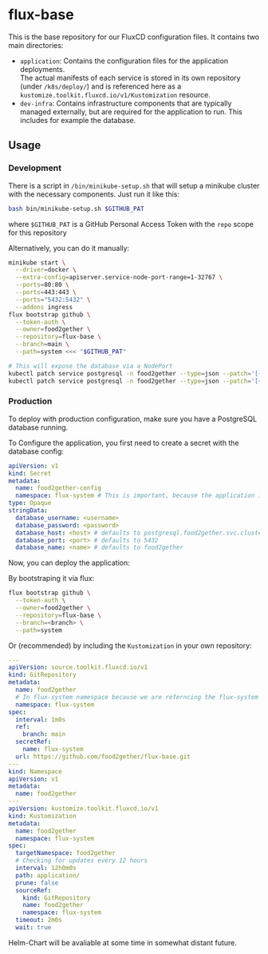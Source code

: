 # flux-base

This is the base repository for our FluxCD configuration files. It contains two main directories:
- `application`: Contains the configuration files for the application deployments. \
  The actual manifests of each service is stored in its own repository (under `/k8s/deploy/`) and is
  referenced here as a `kustomize.toolkit.fluxcd.io/v1/Kustomization` resource.
- `dev-infra`: Contains infrastructure components that are typically managed externally, but are
  required for the application to run. This includes for example the database.

## Usage

### Development
There is a script in `/bin/minikube-setup.sh` that will setup a minikube cluster with the necessary
components. Just run it like this:
```bash
bash bin/minikube-setup.sh $GITHUB_PAT
```
where `$GITHUB_PAT` is a GitHub Personal Access Token with the `repo` scope for this repository

Alternatively, you can do it manually:
```bash
minikube start \
  --driver=docker \
  --extra-config=apiserver.service-node-port-range=1-32767 \
  --ports=80:80 \
  --ports=443:443 \
  --ports="5432:5432" \
  --addons ingress
flux bootstrap github \
  --token-auth \
  --owner=food2gether \
  --repository=flux-base \
  --branch=main \
  --path=system <<< "$GITHUB_PAT"

# This will expose the database via a NodePort
kubectl patch service postgresql -n food2gether --type=json --patch='[{"op": "replace", "path": "/spec/type", "value": "NodePort"}]'
kubectl patch service postgresql -n food2gether --type=json --patch='[{"op": "replace", "path": "/spec/ports/0/nodePort", "value": 5432}]'
```

### Production

To deploy with production configuration, make sure you have a PostgreSQL database running.

To Configure the application, you first need to create a secret with the database config:
```yaml
apiVersion: v1
kind: Secret
metadata:
  name: food2gether-config
  namespace: flux-system # This is important, because the application is configured by flux via post build subsitution
type: Opaque
stringData:
  database_username: <username>
  database_password: <password>
  database_host: <host> # defaults to postgresql.food2gether.svc.cluster.local, highly recommended to change this to an ExternalName service
  database_port: <port> # defaults to 5432
  database_name: <name> # defaults to food2gether
```

Now, you can deploy the application:

By bootstraping it via flux:
```bash
flux bootstrap github \
  --token-auth \
  --owner=food2gether \
  --repository=flux-base \
  --branch=<branch> \
  --path=system
```

Or (recommended) by including the `Kustomization` in your own repository:
```yaml
---
apiVersion: source.toolkit.fluxcd.io/v1
kind: GitRepository
metadata:
  name: food2gether
  # In flux-system namespace because we are referncing the flux-system secret witch cannot be accessed from other namespaces
  namespace: flux-system
spec:
  interval: 1m0s
  ref:
    branch: main
  secretRef:
    name: flux-system
  url: https://github.com/food2gether/flux-base.git
---
kind: Namespace
apiVersion: v1
metadata:
  name: food2gether
---
apiVersion: kustomize.toolkit.fluxcd.io/v1
kind: Kustomization
metadata:
  name: food2gether
  namespace: flux-system
spec:
  targetNamespace: food2gether
  # Checking for updates every 12 hours
  interval: 12h0m0s
  path: application/
  prune: false
  sourceRef:
    kind: GitRepository
    name: food2gether
    namespace: flux-system
  timeout: 2m0s
  wait: true
```

Helm-Chart will be avaliable at some time in somewhat distant future.
